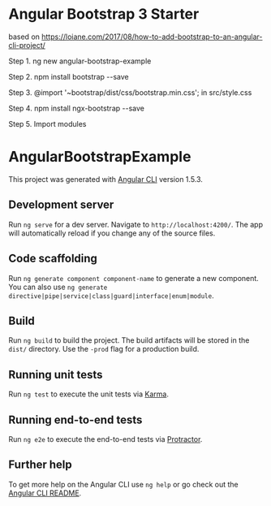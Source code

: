 # Angular Bootstrap 3 Starter 
based on https://loiane.com/2017/08/how-to-add-bootstrap-to-an-angular-cli-project/

Step 1. ng new angular-bootstrap-example

Step 2. npm install bootstrap --save

Step 3. @import '~bootstrap/dist/css/bootstrap.min.css'; in src/style.css

Step 4. npm install ngx-bootstrap --save

Step 5. Import modules


# AngularBootstrapExample

This project was generated with [Angular CLI](https://github.com/angular/angular-cli) version 1.5.3.

## Development server

Run `ng serve` for a dev server. Navigate to `http://localhost:4200/`. The app will automatically reload if you change any of the source files.

## Code scaffolding

Run `ng generate component component-name` to generate a new component. You can also use `ng generate directive|pipe|service|class|guard|interface|enum|module`.

## Build

Run `ng build` to build the project. The build artifacts will be stored in the `dist/` directory. Use the `-prod` flag for a production build.

## Running unit tests

Run `ng test` to execute the unit tests via [Karma](https://karma-runner.github.io).

## Running end-to-end tests

Run `ng e2e` to execute the end-to-end tests via [Protractor](http://www.protractortest.org/).

## Further help

To get more help on the Angular CLI use `ng help` or go check out the [Angular CLI README](https://github.com/angular/angular-cli/blob/master/README.md).
